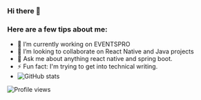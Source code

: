 ### Hi there 👋

<!--
**etherofgodd/etherofgodd** is a ✨ _special_ ✨ repository because its `README.md` (this file) appears on your GitHub profile.
-->

### Here are a few tips about me:

- 🔭 I’m currently working on EVENTSPRO
- 👯 I’m looking to collaborate on React Native and Java projects
- 💬 Ask me about anything react native and spring boot.
- ⚡ Fun fact: I'm trying to get into technical writing.
- ![GitHub stats](https://github-readme-stats.vercel.app/api?username=etherofgodd&show_icons=true) 

![Profile views](https://gpvc.arturio.dev/etherofgodd) 
